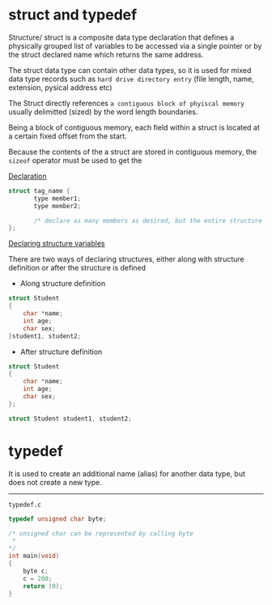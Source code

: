 # struct and typedef

Structure/ struct is a composite data type declaration that defines a physically grouped list of variables to be accessed via a single pointer or by the struct declared name which returns the same address.

The struct data type can contain other data types, so it is used for mixed data type records such as `hard drive directory entry` (file length, name, extension, pysical address etc)

The Struct directly references `a contiguous block of phyiscal memory` usually delimitted (sized) by the word length boundaries.

Being a block of contiguous memory, each field within a struct is located at a certain fixed offset from the start.

Because the contents of the a struct are stored in contiguous memory, the `sizeof` operator must be used to get the

<ins>Declaration</ins>

```C
struct tag_name {
       type member1;
       type member2;

       /* declare as many members as desired, but the entire structure size must be known to the compiler*/
};
```

<ins>Declaring structure variables</ins>

There are two ways of declaring structures, either along with structure definition or after the structure is defined

- Along structure definition

```c
struct Student
{
	char *name;
	int age;
	char sex;
}student1, student2;
```
- After structure definition

```c
struct Student
{
	char *name;
	int age;
	char sex; 
};

struct Student student1, student2; 
```

# typedef

It is used to create an additional name (alias) for another data type, but does not create a new type.

<hr>

```typedef.c```

```C
typedef unsigned char byte;

/* unsigned char can be represented by calling byte
 * 
*/
int main(void)
{
	byte c;
	c = 200;
	return (0);
}

```

